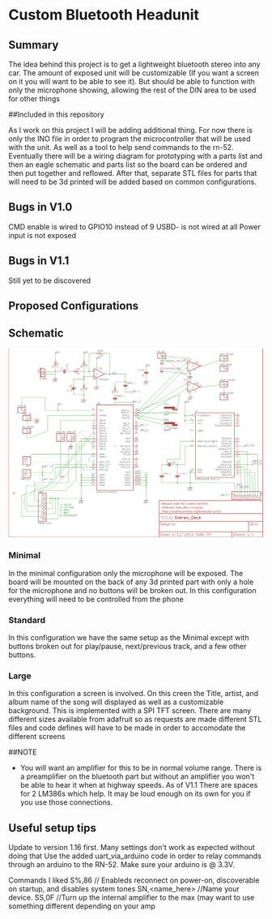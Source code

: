 # Custom Bluetooth Headunit

## Summary

The idea behind this project is to get a lightweight bluetooth stereo
into any car. The amount of exposed unit will be customizable (If you want a
screen on it you will want to be able to see it). But should be able to function
with only the microphone showing, allowing the rest of the DIN area to be used 
for other things

##Included in this repository

As I work on this project I will be adding additional thing. For now there is
only the INO file in order to program the microcontroller that will be used 
with the unit. As well as a tool to help send commands to the rn-52. Eventually there will be a wiring diagram for prototyping with
a parts list and then an eagle schematic and parts list so the board can be
ordered and then put together and reflowed. After that, separate STL files for 
parts that will need to be 3d printed will be added based on common
configurations.

## Bugs in V1.0
CMD enable is wired to GPIO10 instead of 9
USBD- is not wired at all
Power input is not exposed

## Bugs in V1.1
Still yet to be discovered

## Proposed Configurations

## Schematic
![schematic](/schematic.PNG?raw=true "Schematic")

### Minimal

In the minimal configuration only the microphone will be exposed. The board 
will be mounted on the back of any 3d printed part with only a hole for the
microphone and no buttons will be broken out. In this configuration everything
will need to be controlled from the phone

### Standard

In this configuration we have the same setup as the Minimal except with buttons
broken out for play/pause, next/previous track, and a few other buttons.

### Large

In this configuration a screen is involved. On this creen the Title, artist,
and album name of the song will displayed as well as a customizable background.
This is implemented with a SPI TFT screen. There are many different sizes
available from adafruit so as requests are made different STL files and code
defines will have to be made in order to accomodate the different screens

##NOTE

* You will want an amplifier for this to be in normal volume range. There is a 
preamplifier on the bluetooth part but without an amplifier you won't be able
to hear it when at highway speeds. As of V1.1 There are spaces for 2 LM386s which help. It may be loud enough on its own for you if you use those connections.

## Useful setup tips
Update to version 1.16 first. Many settings don't work as expected without doing that
Use the added uart_via_arduino code in order to relay commands through an arduino
to the RN-52. Make sure your arduino is @ 3.3V.

Commands I liked
S%,86 // Enableds reconnect on power-on, discoverable on startup, and disables system tones
SN,<name_here> //Name your device.
SS,0F //Turn up the internal amplifier to the max (may want to use something different depending on your amp

